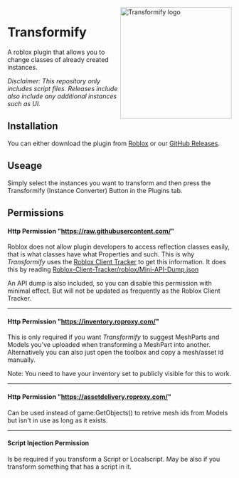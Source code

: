 <img align="right" width="250" src="https://assetdelivery.roblox.com/v1/asset/?id=83506458688166" alt="Transformify logo" />

# Transformify
A roblox plugin that allows you to change classes of already created instances.

_Disclaimer: This repository only includes script files. Releases include also include any additional instances such as UI._

## Installation

You can either download the plugin from [Roblox]() or our [GitHub Releases](https://github.com/StinkUniverse69/Transformify/releases).

## Useage

Simply select the instances you want to transform and then press the Transformify (Instance Converter) Button in the Plugins tab.



## Permissions

#### Http Permission "https://raw.githubusercontent.com/"
Roblox does not allow plugin developers to access reflection classes easily, that is what classes have what Properties and such. This is why _Transformify_ uses the [Roblox Client Tracker](https://github.com/MaximumADHD/Roblox-Client-Tracker) to get this information. It does this by reading [Roblox-Client-Tracker/roblox/Mini-API-Dump.json](https://raw.githubusercontent.com/MaximumADHD/Roblox-Client-Tracker/roblox/Mini-API-Dump.json)

An API dump is also included, so you can disable this permission with minimal effect. But will not be updated as frequently as the Roblox Client Tracker.

---

#### Http Permission "https://inventory.roproxy.com/"

This is only required if you want _Transformify_ to suggest MeshParts and Models you've uploaded when transforming a MeshPart into another. Alternatively you can also just open the toolbox and copy a mesh/asset id manually.

Note: You need to have your inventory set to publicly visible for this to work.

---

#### Http Permission "https://assetdelivery.roproxy.com/"
Can be used instead of game:GetObjects() to retrive mesh ids from Models but isn't in use as long as it exists.

---

#### Script Injection Permission
Is be required if you transform a Script or Localscript. May be also if you transform something that has a script in it.